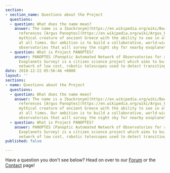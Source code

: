 ```yaml
---
section:
- section_name: Questions about the Project
  questions:
  - question: What does the name mean?
    answer: The name is a [backronym](https://en.wikipedia.org/wiki/Backronym) which
      references [Argus Panoptes](https://en.wikipedia.org/wiki/Argus_Panoptes), a
      mythical creature of ancient Greece with the ability to see in all directions
      at all times. Our ambition is to build a collaborative, world-wide network of
      observatories that will survey the night sky for nearby exoplanets.
  - question: What is Project PANOPTES?
    answer: PANOPTES (Panoptic Automated Network of Observatories for a Public Transiting
      Exoplanets Survey) is a citizen science project which aims to build a worldwide
      network of low cost, robotic telescopes used to detect transiting exoplanets.
date: 2018-12-22 05:56:46 +0000
layout: ''
sections:
- name: Questions about the Project
  questions:
  - question: What does the name mean?
    answer: The name is a [backronym](https://en.wikipedia.org/wiki/Backronym) which
      references [Argus Panoptes](https://en.wikipedia.org/wiki/Argus_Panoptes), a
      mythical creature of ancient Greece with the ability to see in all directions
      at all times. Our ambition is to build a collaborative, world-wide network of
      observatories that will survey the night sky for nearby exoplanets.
  - question: What is Project PANOPTES?
    answer: PANOPTES (Panoptic Automated Network of Observatories for a Public Transiting
      Exoplanets Survey) is a citizen science project which aims to build a worldwide
      network of low cost, robotic telescopes used to detect transiting exoplanets.
published: false

---
```

Have a question you don't see below? Head on over to our [Forum](https://forum.projectpanoptes.org) or the [Contact](/contact "Contact Page") page!